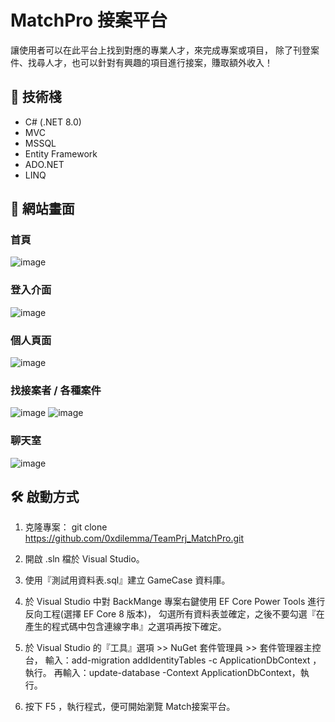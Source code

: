 # MatchPro 接案平台

讓使用者可以在此平台上找到對應的專業人才，來完成專案或項目，
除了刊登案件、找尋人才，也可以針對有興趣的項目進行接案，賺取額外收入！

## 🔧 技術棧
- C# (.NET 8.0)
- MVC
- MSSQL
- Entity Framework
- ADO.NET
- LINQ

## 📸 網站畫面
### 首頁
![image](https://github.com/user-attachments/assets/ca8c4273-9dfd-46a6-bacf-27c3e22fbf18)
### 登入介面
![image](https://github.com/user-attachments/assets/9363f8d2-0c38-4d77-b92b-9d216894a1f2)
### 個人頁面
![image](https://github.com/user-attachments/assets/465ac4c1-356d-4558-a885-403d3cc5379d)
### 找接案者 / 各種案件
![image](https://github.com/user-attachments/assets/1eb69623-6ce6-4d8d-ae5a-aad4a26383c0)
![image](https://github.com/user-attachments/assets/6887164f-e542-4a95-8f4d-3b8a8fe5abf3)
### 聊天室
![image](https://github.com/user-attachments/assets/31250b2f-31c8-434f-9860-d09d150f2bfe)






## 🛠️ 啟動方式
1. 克隆專案：
git clone https://github.com/0xdilemma/TeamPrj_MatchPro.git

2. 開啟 .sln 檔於 Visual Studio。

3. 使用『測試用資料表.sql』建立 GameCase 資料庫。
   
4. 於 Visual Studio 中對 BackMange 專案右鍵使用 EF Core Power Tools 進行反向工程(選擇 EF Core 8 版本)，
   勾選所有資料表並確定，之後不要勾選『在產生的程式碼中包含連線字串』之選項再按下確定。
   
5. 於 Visual Studio 的『工具』選項 >> NuGet 套件管理員 >> 套件管理器主控台，
   輸入：add-migration addIdentityTables -c ApplicationDbContext ，執行。
   再輸入：update-database -Context ApplicationDbContext，執行。

6. 按下 F5 ，執行程式，便可開始瀏覽 Match接案平台。
